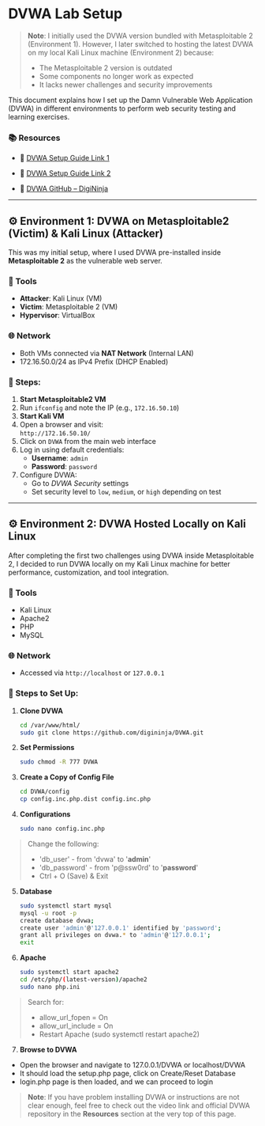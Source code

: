 # DVWA Lab Setup

> **Note**: I initially used the DVWA version bundled with Metasploitable 2 (Environment 1). However, I later switched to hosting the latest DVWA on my local Kali Linux machine (Environment 2) because:
> - The Metasploitable 2 version is outdated
> - Some components no longer work as expected
> - It lacks newer challenges and security improvements


This document explains how I set up the Damn Vulnerable Web Application (DVWA) in different environments to perform web security testing and learning exercises.

### 📚 Resources

- 🔗 [DVWA Setup Guide Link 1](https://youtu.be/GmWQ1VIjd2U)

- 🔗 [DVWA Setup Guide Link 2](https://youtu.be/dabm-7CcHaE)

- 🔗 [DVWA GitHub – DigiNinja](https://github.com/digininja/DVWA)

---

## ⚙️ Environment 1: DVWA on Metasploitable2 (Victim) & Kali Linux (Attacker)

This was my initial setup, where I used DVWA pre-installed inside **Metasploitable 2** as the vulnerable web server.

### 🧪 Tools
- **Attacker**: Kali Linux (VM)
- **Victim**: Metasploitable 2 (VM)
- **Hypervisor**: VirtualBox

### 🌐 Network
- Both VMs connected via **NAT Network** (Internal LAN)
- 172.16.50.0/24 as IPv4 Prefix (DHCP Enabled)

### 📝 Steps:
1. **Start Metasploitable2 VM**
2. Run `ifconfig` and note the IP (e.g., `172.16.50.10`)
3. **Start Kali VM**
4. Open a browser and visit:  
   `http://172.16.50.10/`
5. Click on `DVWA` from the main web interface
6. Log in using default credentials:  
   - **Username**: `admin`  
   - **Password**: `password`
7. Configure DVWA:
   - Go to *DVWA Security* settings
   - Set security level to `low`, `medium`, or `high` depending on test

---

## ⚙️ Environment 2: DVWA Hosted Locally on Kali Linux

After completing the first two challenges using DVWA inside Metasploitable 2, I decided to run DVWA locally on my Kali Linux machine for better performance, customization, and tool integration.

### 🧪 Tools
- Kali Linux
- Apache2
- PHP
- MySQL

### 🌐 Network
- Accessed via `http://localhost` or `127.0.0.1`

### 📝 Steps to Set Up:

1. **Clone DVWA**
   ```bash
   cd /var/www/html/
   sudo git clone https://github.com/digininja/DVWA.git

2. **Set Permissions**
   ```bash
   sudo chmod -R 777 DVWA

3. **Create a Copy of Config File**
   ```bash
   cd DVWA/config
   cp config.inc.php.dist config.inc.php

4. **Configurations**
   ```bash
   sudo nano config.inc.php
  > Change the following:
  > - 'db_user' - from 'dvwa' to '**admin**'
  > - 'db_password' - from 'p@ssw0rd' to '**password**'
  > - Ctrl + O (Save) & Exit


5. **Database**
   ```bash
   sudo systemctl start mysql
   mysql -u root -p
   create database dvwa;
   create user 'admin'@'127.0.0.1' identified by 'password';
   grant all privileges on dvwa.* to 'admin'@'127.0.0.1';
   exit

6. **Apache**
   ```bash
   sudo systemctl start apache2
   cd /etc/php/(latest-version)/apache2
   sudo nano php.ini
  > Search for:
  > - allow_url_fopen = On
  > - allow_url_include = On
  > - Restart Apache (sudo systemctl restart apache2)


7. **Browse to DVWA**
- Open the browser and navigate to 127.0.0.1/DVWA or localhost/DVWA
- It should load the setup.php page, click on Create/Reset Database
- login.php page is then loaded, and we can proceed to login

> **Note**: If you have problem installing DVWA or instructions are not clear enough, feel free to check out the video link and official DVWA repository in the **Resources** section at the very top of this page.
